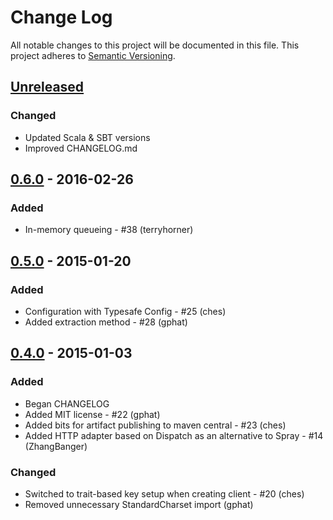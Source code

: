 # Change Log
All notable changes to this project will be documented in this file.
This project adheres to [Semantic Versioning](http://semver.org/).


## [Unreleased][unreleased]
### Changed
- Updated Scala & SBT versions
- Improved CHANGELOG.md

## [0.6.0] - 2016-02-26
### Added
- In-memory queueing - #38 (terryhorner)

## [0.5.0] - 2015-01-20
### Added
- Configuration with Typesafe Config - #25 (ches)
- Added extraction method - #28 (gphat)

## [0.4.0] - 2015-01-03
### Added
* Began CHANGELOG
* Added MIT license - #22 (gphat)
* Added bits for artifact publishing to maven central - #23 (ches)
* Added HTTP adapter based on Dispatch as an alternative to Spray - #14 (ZhangBanger)

### Changed
* Switched to trait-based key setup when creating client - #20 (ches)
* Removed unnecessary StandardCharset import (gphat)

[unreleased]: https://github.com/keenlabs/KeenClient-Scala/compare/v0.6.0...HEAD
[0.6.0]: https://github.com/keenlabs/KeenClient-Scala/compare/v0.5.0...v0.6.0
[0.5.0]: https://github.com/keenlabs/KeenClient-Scala/compare/v1.0.3...v0.5.0
[0.4.0]: https://github.com/keenlabs/KeenClient-Scala/compare/v1.0.0...v0.5.0
